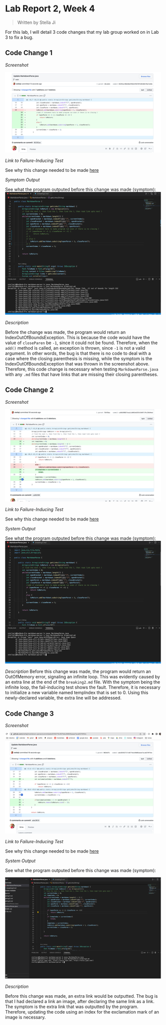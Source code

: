 # Lab Report 2, Week 4

> Written by Stella Ji

For this lab, I will detail 3 code changes that my lab group worked on in Lab 3 to fix a bug.

## Code Change 1

*Screenshot*

![Image](https://github.com/stellaji/cse15l-lab-reports/blob/main/code%20change%201%20ss.png?raw=true)

*Link to Failure-Inducing Test*

See why this change needed to be made [here](https://github.com/stellaji/markdown-parser/blob/main/breaking1.md)

*Symptom Output*

See what the program outputed before this change was made (symptom):
![Image](https://github.com/stellaji/cse15l-lab-reports/blob/main/symptom%201%20ss.png?raw=true)

*Description*

Before the change was made, the program would return an IndexOutOfBoundsException. This is because the code would have the value of `closeParen` be `-1`, since it could not be found. Therefore, when the `add()` method is called, an exception is thrown, since `-1` is not a valid argument. In other words, the bug is that there is no code to deal with a case where the closing parenthesis is missing, while the symptom is the IndexOutOfBoundsException that was thrown in the screenshot above. Therefore, this code change is necessary when testing `MarkdownParse.java` with any `.md` files that have links that are missing their closing parentheses.

## Code Change 2

*Screenshot*

![Image](https://github.com/stellaji/cse15l-lab-reports/blob/main/code%20change%202%20ss.png?raw=true)

*Link to Failure-Inducing Test*

See why this change needed to be made [here](https://github.com/stellaji/markdown-parser/blob/main/breaking2.md)

*System Output*

See what the program outputed before this change was made (symptom):
![Image](https://github.com/stellaji/cse15l-lab-reports/blob/main/symptom%202%20ss.png?raw=true)

*Description*
Before this change was made, the program would return an OutOfMemory error, signaling an infinite loop. This was evidently caused by an extra line at the end of the `breaking2.md` file. With the symptom being the infinite loop, the fail-inducing test shows the fault. Therefore, it is necessary to initialize a new variable named tempIndex that is set to 0. Using this newly-declared variable, the extra line will be addressed.

## Code Change 3

*Screenshot*

![Image](https://github.com/stellaji/cse15l-lab-reports/blob/main/code%20change%203%20ss.png?raw=true)

*Link to Failure-Inducing Test*

See why this change needed to be made [here](https://github.com/stellaji/markdown-parser/blob/main/breaking3.md)

*System Output*

See what the program outputed before this change was made (symptom):

![Image](https://github.com/stellaji/cse15l-lab-reports/blob/main/symptom%203%20ss.png?raw=true)

*Description*

Before this change was made, an extra link would be outputted. The bug is that I had declared a link an image, after declaring the same link as a link. The symptom is the extra link that was outputted by the program. Therefore, updating the code using an index for the exclamation mark of an image is necessary.
